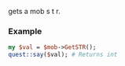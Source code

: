 gets a mob s t r.
### Example

```perl
my $val = $mob->GetSTR();
quest::say($val); # Returns int
```